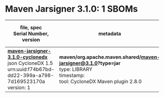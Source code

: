 Maven Jarsigner 3.1.0: 1 SBOMs
=======

| file, spec<br>Serial Number, version| metadata | components<br>by type<br>- libs purl types |
| ----------------------------------- | -------- | ------------------------------------------ |
| **[maven-jarsigner-3.1.0-cyclonedx](maven/org.apache.maven.shared/maven-jarsigner/3.1.0/maven-jarsigner-3.1.0-cyclonedx.json)**<br>json CycloneDX 1.5<br>urn:uuid:f74b67bd-dd22-399a-a798-7d169523170a<br>version: 1 | **maven/org.apache.maven.shared/maven-jarsigner@3.1.0?type=jar**<br>type: LIBRARY<br>timestamp: <br>tool: CycloneDX Maven plugin 2.8.0 | 5<br>`library`: 5 <br>- `maven`: 5  |
